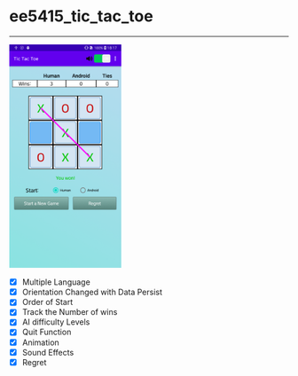 # ee5415_tic_tac_toe
--------

<img src="https://github.com/kms125690/ee5415_tic_tac_toe/blob/master/image/picture_1.png" width=40% height=40%>

- [x] Multiple Language
- [x] Orientation Changed with Data Persist
- [x] Order of Start
- [x] Track the Number of wins
- [x] AI difficulty Levels
- [x] Quit Function
- [x] Animation
- [x] Sound Effects
- [x] Regret
